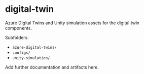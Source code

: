 # digital-twin

Azure Digital Twins and Unity simulation assets for the digital twin components.

Subfolders:
- `azure-digital-twins/`
- `configs/`
- `unity-simulation/`

Add further documentation and artifacts here.
